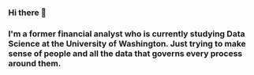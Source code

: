 ### Hi there 👋

### I'm a former financial analyst who is currently studying Data Science at the University of Washington. Just trying to make sense of people and all the data that governs every process around them.

<!--
**reeya26/reeya26** is a ✨ _special_ ✨ repository because its `README.md` (this file) appears on your GitHub profile.

Here are some ideas to get you started:

- 😄 Pronouns: She/Her
- 🔭 I’m currently working on ...
- 🌱 I’m currently learning ...
- 👯 I’m looking to collaborate on ...
- 🤔 I’m looking for help with ...
- 💬 Ask me about ...
- 📫 How to reach me: ...

- ⚡ Fun fact: ...
-->
